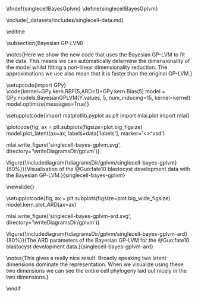 \ifndef{singlecellBayesGplvm}
\define{singlecellBayesGplvm}

\include{_datasets/includes/singlecell-data.md}

\editme

\subsection{Bayesian GP-LVM}


\notes{Here we show the new code that uses the Bayesian GP-LVM to fit the data. This means we can automatically determine the dimensionality of the model whilst fitting a non-linear dimensionality reduction. The approximations we use also mean that it is faster than the original GP-LVM.}

\setupcode{import GPy}
\code{kernel=GPy.kern.RBF(5,ARD=1)+GPy.kern.Bias(5)
model = GPy.models.BayesianGPLVM(Y.values, 5, num_inducing=15, kernel=kernel)
model.optimize(messages=True)}

\setupplotcode{import matplotlib.pyplot as plt
import mlai.plot
import mlai}

\plotcode{fig, ax = plt.subplots(figsize=plot.big_figsize)
model.plot_latent(ax=ax, labels=data['labels'], marker='<>^vsd')

mlai.write_figure('singlecell-bayes-gplvm.svg', directory='\writeDiagramsDir/gplvm')}

\figure{\includediagram{\diagramsDir/gplvm/singlecell-bayes-gplvm}{60%}}{Visualisation of the @Guo:fate10 blastocyst development data with the Bayesian GP-LVM.}{singlecell-bayes-gplvm}

\newslide{}

\setupplotcode{fig, ax = plt.subplots(figsize=plot.big_wide_figsize)
model.kern.plot_ARD(ax=ax)

mlai.write_figure('singlecell-bayes-gplvm-ard.svg', directory='\writeDiagramsDir/gplvm')}

\figure{\includediagram{\diagramsDir/gplvm/singlecell-bayes-gplvm-ard}{80%}}{The ARD parameters of the Bayesian GP-LVM for the @Guo:fate10 blastocyst development data.}{singlecell-bayes-gplvm-ard}

\notes{This gives a really nice result. Broadly speaking two latent dimensions dominate the representation. When we visualize using these two dimensions we can see the entire cell phylogeny laid out nicely in the two dimensions.}


\endif
